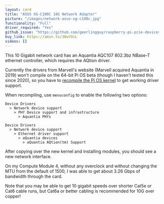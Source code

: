 ```yaml
---
layout: card
title: "ASUS XG-C100C 10G Network Adapter"
picture: "/images/network-asus-xg-c100c.jpg"
functionality: "Full"
driver_required: "Yes"
github_issue: "https://github.com/geerlingguy/raspberry-pi-pcie-devices/issues/15"
buy_link: https://amzn.to/38wYOiL
videos: []
---
```

This 10 Gigabit network card has an Aquantia AQC107 802.3bz NBase-T ethernet controller, which requires the AQtion driver.

Currently the drivers from Marvell's website (Marvell acquired Aquantia in 2019) won't compile on the 64-bit Pi OS beta (though I haven't tested this since 2020), so you have to [recompile the Pi OS kernel](https://github.com/geerlingguy/raspberry-pi-pcie-devices/tree/master/extras/cross-compile) to get working driver support.

When recompiling, use `menuconfig` to enable the following two options:

```
Device Drivers
  > Network device support
    > PHY Device support and infrastructure
      > Aquantia PHYs

Device Drivers
  > Network device support
    > Ethernet driver support
      > aQuantia devices
        > aQuantia AQtion(tm) Support
```

After copying over the new kernel and installing modules, you should see a new network interface.

On my Compute Module 4, without any overclock and without changing the MTU from the default of 1500, I was able to get about 3.26 Gbps of bandwidth through the card.

Note that you may be able to get 10 gigabit speeds over shorter Cat5e or Cat6 cable runs, but Cat6a or better cabling is recommended for 10G over copper!
